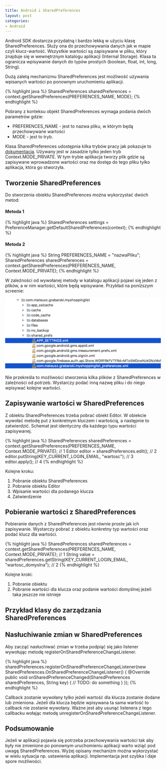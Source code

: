 ```yaml
---
title: Android i SharedPreferences
layout: post
categories:
- Android
---
```


Android SDK dostarcza przydatną i bardzo lekką w użyciu klasę SharedPreferences. Służy ona do przechowywania danych jak w mapie czyli klucz-wartość. Wszystkie wartości są zapisywane w pliku, który znajduje się w wewnętrznym katalogu aplikacji (Internal Storage). Klasa ta ogranicza wpisywanie danych do typów prostych (boolean, float, int, long, String).

Dużą zaletą mechanizmu SharedPreferences jest możliwość używania wpisanych wartości po ponownym uruchomieniu aplikacji.

{% highlight java %}
SharedPreferences sharedPreferences = context.getSharedPreferences(PREFERENCES_NAME, MODE);
{% endhighlight %}

Pobrany z konteksu objekt SharedPreferences wymaga podania dwóch parametrów gdzie:
* PREFERENCES_NAME - jest to nazwa pliku, w którym będą przechowywane wartości
* MODE - jest to tryb.

Klasa SharedPreferences udostępnia kilka trybów pracy jak pokazuje to [dokumentacja](https://developer.android.com/reference/android/content/Context.html#getSharedPreferences(java.lang.String,%20int)). Używany jest w zasadzie tylko jeden tryb Context.MODE_PRIVATE. W tym trybie aplikacja tworzy plik gdzie są zapisywane wprowadzone wartości oraz ma dostęp do tego pliku tylko aplikacja, która go stworzyła.

## Tworzenie SharedPreferences

Do stworzenia obiektu SharedPreferences można wykorzystać dwóch metod:

#### Metoda 1
{% highlight java %}
SharedPreferences  settings = PreferenceManager.getDefaultSharedPreferences(context);
{% endhighlight %}

#### Metoda 2
{% highlight java %}
String PREFERENCES_NAME = "nazwaPliku";
SharedPreferences sharedPreferences = context.getSharedPreferences(PREFERENCES_NAME, Context.MODE_PRIVATE);
{% endhighlight %}

W zależności od wywołanej metody w katalogu aplikacji pojawi się jeden z plików, a w nim wartości, które będą wpisywane. Przykład na poniższym screenie:

![](/assets/sharedPreferencesFiles.png)

Nie przekreśla to możliwości stworzenia kilka plików z SharedPreferences w zależności od potrzeb. Wystarczy podać inną nazwę pliku i do niego wpisywać kolejne wartości.

## Zapisywanie wartości w SharedPreferences

Z obiektu SharedPreferences trzeba pobrać obiekt Editor. W obiekcie wywołać metodę put z konkretnym kluczem i wartością, a następnie to zatwierdzić. Schemat jest identyczny dla każdego typu wartości zapisywanej.

{% highlight java %}
SharedPreferences sharedPreferences =
	context.getSharedPreferences(PREFERENCES_NAME, Context.MODE_PRIVATE); // 1
Editor editor = sharedPreferences.edit(); // 2
editor.putString(KEY_CURRENT_LOGIN_EMAIL, "wartosc"); // 3
editor.apply(); // 4
{% endhighlight %}

Kolejne kroku:
1. Pobranie obiektu SharedPreferences
2. Pobranie obiektu Editor
3. Wpisanie wartości dla podanego klucza
4. Zatwierdzenie

## Pobieranie wartości z SharedPreferences

Pobieranie danych z SharedPreferences jest równie proste jak ich zapisywanie. Wystarczy pobrać z obiektu konkretny typ wartości oraz podać klucz dla wartości.

{% highlight java %}
SharedPreferences sharedPreferences =
	context.getSharedPreferences(PREFERENCES_NAME, Context.MODE_PRIVATE); // 1
String value =
	sharedPreferences.getString(KEY_CURRENT_LOGIN_EMAIL, "wartosc_domyslna"); // 2
{% endhighlight %}

Kolejne kroki:
1. Pobranie obiektu
2. Pobranie wartości dla klucza oraz podanie wartości domyślnej jeżeli taka jeszcze nie istnieje


## Przykład klasy do zarządzania SharedPreferences

<script src="https://gist.github.com/mgrabarski/c260438f78fb95abc9c2d2c64778ff84.js"></script>

## Nasłuchiwanie zmian w SharedPreferences

Aby zacząć nasłuchiwać zmian w trzeba podpiąć się jako listener wywołując metodę registerOnSharedPreferenceChangeListener.

{% highlight java %}
sharedPreferences.registerOnSharedPreferenceChangeListener(new SharedPreferences.OnSharedPreferenceChangeListener() {
            @Override
            public void onSharedPreferenceChanged(SharedPreferences sharedPreferences, String key) {
                // TODO: do something
            }
        });
{% endhighlight %}

Callback zostanie wywołany tylko jeżeli wartość dla klucza zostanie dodane lub zmieniona. Jeżeli dla klucza będzie wpisywana ta sama wartość to callback nie zostanie wywołany. Ważne jest aby usunąć listenera z tego callbacku wołając metodę unregisterOnSharedPreferenceChangeListener.

## Podsumowanie

Jeżeli w aplikacji pojawia się potrzeba przechowywania wartości tak aby były nie zmienione po ponownym uruchomieniu aplikacji warto wziąć pod uwagę SharedPreferences. Wyżej opisany mechanizm można wykorzystać w wielu sytuacja np. ustawienia aplikacji. Implementacja jest szybka i daje spore możliwości.
